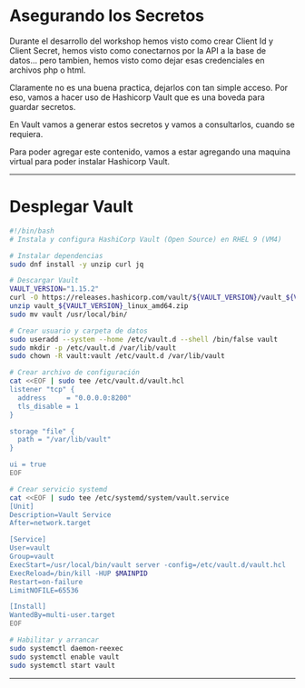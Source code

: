 # Asegurando los Secretos

Durante el desarrollo del workshop hemos visto como crear Client Id y Client Secret, hemos visto como conectarnos por la API a la base de datos... pero tambien, hemos visto como dejar esas credenciales en archivos php o html. 

Claramente no es una buena practica, dejarlos con tan simple acceso. Por eso, vamos a hacer uso de Hashicorp Vault que es una boveda para guardar secretos.

En Vault vamos a generar estos secretos y vamos a consultarlos, cuando se requiera.

Para poder agregar este contenido, vamos a estar agregando una maquina virtual para poder instalar Hashicorp Vault.

---

Desplegar Vault
=


```bash
#!/bin/bash
# Instala y configura HashiCorp Vault (Open Source) en RHEL 9 (VM4)

# Instalar dependencias
sudo dnf install -y unzip curl jq

# Descargar Vault
VAULT_VERSION="1.15.2"
curl -O https://releases.hashicorp.com/vault/${VAULT_VERSION}/vault_${VAULT_VERSION}_linux_amd64.zip
unzip vault_${VAULT_VERSION}_linux_amd64.zip
sudo mv vault /usr/local/bin/

# Crear usuario y carpeta de datos
sudo useradd --system --home /etc/vault.d --shell /bin/false vault
sudo mkdir -p /etc/vault.d /var/lib/vault
sudo chown -R vault:vault /etc/vault.d /var/lib/vault

# Crear archivo de configuración
cat <<EOF | sudo tee /etc/vault.d/vault.hcl
listener "tcp" {
  address     = "0.0.0.0:8200"
  tls_disable = 1
}

storage "file" {
  path = "/var/lib/vault"
}

ui = true
EOF

# Crear servicio systemd
cat <<EOF | sudo tee /etc/systemd/system/vault.service
[Unit]
Description=Vault Service
After=network.target

[Service]
User=vault
Group=vault
ExecStart=/usr/local/bin/vault server -config=/etc/vault.d/vault.hcl
ExecReload=/bin/kill -HUP $MAINPID
Restart=on-failure
LimitNOFILE=65536

[Install]
WantedBy=multi-user.target
EOF

# Habilitar y arrancar
sudo systemctl daemon-reexec
sudo systemctl enable vault
sudo systemctl start vault


```

---

